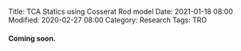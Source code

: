 Title: TCA Statics using Cosserat Rod model
Date: 2021-01-18 08:00
Modified: 2020-02-27 08:00
Category: Research
Tags: TRO



#### Coming soon. 